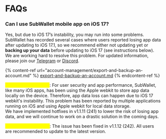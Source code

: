 # FAQs

### Can I use SubWallet mobile app on iOS 17?

Yes, but due to iOS 17’s instability, you may run into some problems. SubWallet has recorded several cases where users reported losing app data after updating to iOS 17.1, so we recommend either not updating yet or **backing up your data** before updating to iOS 17 (see instructions below). We are working hard to resolve this problem. For updated information, please join our [Telegram](https://t.me/subwallet) or [Discord](https://discord.gg/vPCN4vdB8v).

{% content-ref url="account-management/export-and-backup-an-account.md" %}
[export-and-backup-an-account.md](account-management/export-and-backup-an-account.md)
{% endcontent-ref %}

<mark style="color:yellow;">**Nov 28, 2023 update**</mark>: For user security and app performance, SubWallet, like many iOS apps, has been using the Apple webkit to store app data locally on the device. Therefore, app data loss can happen due to iOS 17 webkit's instability. This problem has been reported by multiple applications running on iOS and using Apple webkit for local data storage. \
We have implemented hotfixes in v1.1.11 (241) to lower the risk of losing app data, and we will continue to work on a drastic solution in the coming days.

<mark style="color:yellow;">**Nov 30, 2023 update**</mark>: The issue has been fixed in v1.1.12 (242). All users are recommended to update to the latest version.
